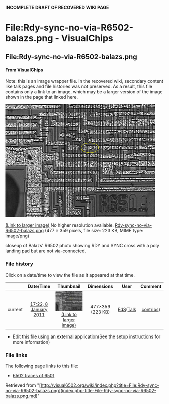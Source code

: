 **INCOMPLETE DRAFT OF RECOVERED WIKI PAGE**

# File:Rdy-sync-no-via-R6502-balazs.png - VisualChips

## File:Rdy-sync-no-via-R6502-balazs.png

#### From VisualChips


Note: this is an image wrapper file. In the recovered wiki,
secondary content like talk pages and file histories was
not preserved. As a result, this file contains only a link
to an image, which may be a larger version of the image shown
in the page that linked here.

![File:Rdy-sync-no-via-R6502-balazs.png](images/c/c6/Rdy-sync-no-via-R6502-balazs.png)

[(Link to larger image)](images/c/c6/Rdy-sync-no-via-R6502-balazs.png)
No higher resolution available.
[Rdy-sync-no-via-R6502-balazs.png](images/c/c6/Rdy-sync-no-via-R6502-balazs.png)‎ (477 × 359 pixels, file size: 223 KB, MIME type: image/png)

closeup of Balazs' R6502 photo showing RDY and SYNC cross with a poly landing pad but are not via-connected.

### File history

Click on a date/time to view the file as it appeared at that time.

| | Date/Time | Thumbnail | Dimensions | User | Comment |
|:---:|:---:|:---:|:---:|:---:|:---:|
| current | [17:22, 8 January 2011](images/c/c6/Rdy-sync-no-via-R6502-balazs.png) | ![Thumbnail for version as of 17:22, 8 January 2011](images/thumb/c/c6/Rdy-sync-no-via-R6502-balazs.png/120px-Rdy-sync-no-via-R6502-balazs.png) [(Link to larger image)](images/c/c6/Rdy-sync-no-via-R6502-balazs.png) | 477×359 (223 KB) | [EdS](index.php-title-User-EdS.md)([Talk](index.php-title-User_talk-EdS.md) | [contribs](./index.php%3Ftitle=Special:Contributions/EdS.md)) | (closeup of Balazs' R6502 photo showing RDY and SYNC cross with a poly landing pad but are not via-connected.) |

- [Edit this file using an external application](index.php-title-File-Rdy-sync-no-via-R6502-balazs.png.md)(See the [setup instructions](http://www.mediawiki.org/wiki/Manual:External_editors) for more information)

### File links

The following page links to this file:

- [6502 traces of 6501](index.php-title-6502_traces_of_6501.md)

Retrieved from "[http://visual6502.org/wiki/index.php?title=File:Rdy-sync-no-via-R6502-balazs.png](index.php-title-File-Rdy-sync-no-via-R6502-balazs.png.md)"

